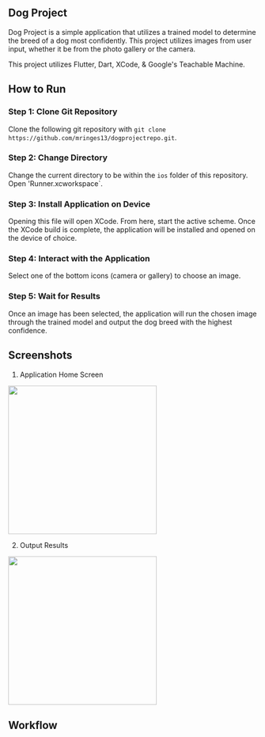 ## Dog Project
Dog Project is a simple application that utilizes a trained model to determine the breed of a dog most confidently. This project utilizes images from user input, whether it be from the photo gallery or the camera.

This project utilizes Flutter, Dart, XCode, & Google's Teachable Machine.

## How to Run

### Step 1: Clone Git Repository
Clone the following git repository with `git clone https://github.com/mringes13/dogprojectrepo.git`.

### Step 2: Change Directory
Change the current directory to be within the `ios` folder of this repository. Open 'Runner.xcworkspace`.

### Step 3: Install Application on Device
Opening this file will open XCode. From here, start the active scheme. Once the XCode build is complete, the application will be installed and opened on the device of choice.

### Step 4: Interact with the Application
Select one of the bottom icons (camera or gallery) to choose an image.

### Step 5: Wait for Results
Once an image has been selected, the application will run the chosen image through the trained model and output the dog breed with the highest confidence.

## Screenshots
1. Application Home Screen
<img src='https://user-images.githubusercontent.com/60116121/150008348-c4eb4dfd-93cb-426c-a965-31a9e3fa12bf.PNG' width='300'>

2. Output Results
<img src='https://user-images.githubusercontent.com/60116121/150008355-1139eee9-41dc-4d38-bf01-0c7b6b9dfbe8.PNG' width='300'>


## Workflow
